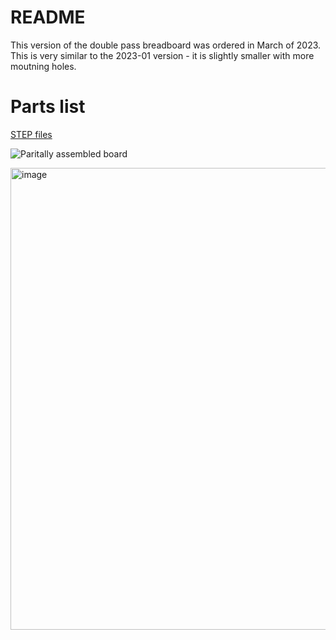 # README

This version of the double pass breadboard was ordered in March of 2023.  This is very similar to the 2023-01 version - it is slightly smaller with more moutning holes.

# Parts list

[STEP files](https://drive.google.com/drive/folders/1z8gYKQsrM2GSww2NHeTRoyboD5y0jY1v?usp=share_link)

![Paritally assembled board](double-pass-breadboard/2023-03-version/2023-03-partially-assembled.jpg)

<img width="739" alt="image" src="https://user-images.githubusercontent.com/63123871/231607907-e7545028-31c8-4828-9a40-b8fa32146381.jpg">


